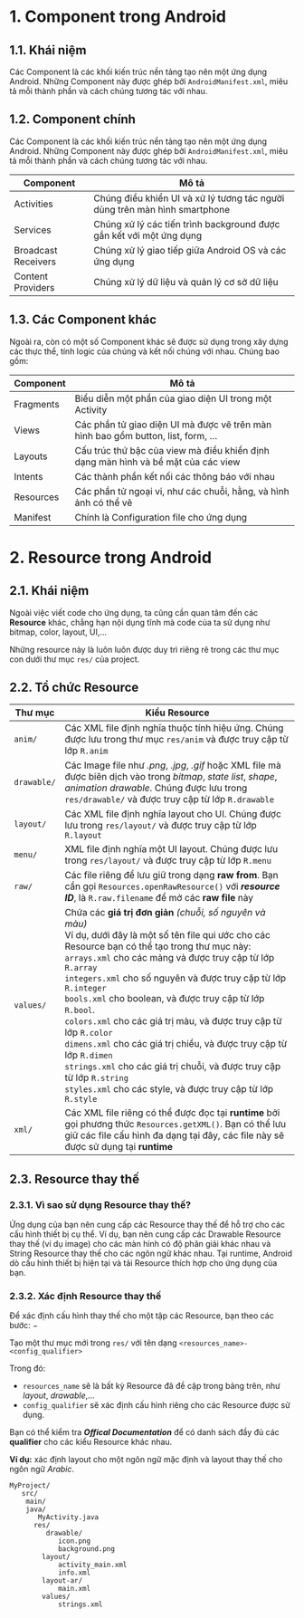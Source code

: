 
# 1. Component trong Android

## 1.1. Khái niệm

Các Component là các khối kiến trúc nền tảng tạo nên một ứng dụng Android. Những Component này được ghép bởi `AndroidManifest.xml`, miêu tả mỗi thành phần và cách chúng tương tác với nhau.

## 1.2. Component chính

Các Component là các khối kiến trúc nền tảng tạo nên một ứng dụng Android. Những Component này được ghép bởi `AndroidManifest.xml`, miêu tả mỗi thành phần và cách chúng tương tác với nhau.

|Component|Mô tả|
|--|--|
|Activities|Chúng điều khiển UI và xử lý tương tác người dùng trên màn hình smartphone|
|Services|Chúng xử lý các tiến trình background được gắn kết với một ứng dụng|
|Broadcast Receivers|Chúng xử lý giao tiếp giữa Android OS và các ứng dụng|
|Content Providers|Chúng xử lý dữ liệu và quản lý cơ sở dữ liệu|

## 1.3. Các Component khác

Ngoài ra, còn có một số Component khác sẽ được sử dụng trong xây dựng các thực thể, tính logic của chúng và kết nối chúng với nhau. Chúng bao gồm:

|Component|Mô tả|
|--|--|
|Fragments|Biểu diễn một phần của giao diện UI trong một Activity|
|Views|Các phần tử giao diện UI mà được vẽ trên màn hình bao gồm button, list, form, …|
|Layouts|Cấu trúc thứ bậc của view mà điều khiển định dạng màn hình và bề mặt của các view|
|Intents|Các thành phần kết nối các thông báo với nhau|
|Resources|Các phần tử ngoại vi, như các chuỗi, hằng, và hình ảnh có thể vẽ|
|Manifest|Chính là Configuration file cho ứng dụng|

# 2. Resource trong Android

## 2.1. Khái niệm

Ngoài việc viết code cho ứng dụng, ta cũng cần quan tâm đến các **Resource** khác, chẳng hạn nội dụng tĩnh mà code của ta sử dụng như bitmap, color, layout, UI,…

Những resource này là luôn luôn được duy trì riêng rẽ trong các thư mục con dưới thư mục `res/` của project.

## 2.2. Tổ chức Resource
|Thư mục|Kiểu Resource|
|--|--|
|`anim/`|Các XML file định nghĩa thuộc tính hiệu ứng. Chúng được lưu trong thư mục `res/anim` và được truy cập từ lớp `R.anim`|
|`drawable/`|Các Image file như *.png*, *.jpg*, *.gif* hoặc XML file mà được biên dịch vào trong *bitmap*, *state list*, *shape*, *animation drawable*. Chúng được lưu trong `res/drawable/` và được truy cập từ lớp `R.drawable`|
|`layout/`|Các XML file định nghĩa layout cho UI. Chúng được lưu trong `res/layout/` và được truy cập từ lớp `R.layout`|
|`menu/`|XML file định nghĩa một UI layout. Chúng được lưu trong `res/layout/` và được truy cập từ lớp `R.menu`|
|`raw/`|Các file riêng để lưu giữ trong dạng **raw from**. Bạn cần gọi `Resources.openRawResource()` với ***resource ID***, là `R.raw.filename` để mở các **raw file** này|
|`values/`|Chứa các **giá trị đơn giản** *(chuỗi, số nguyên và màu)*<br>Ví dụ, dưới đây là một số tên file qui ước cho các Resource bạn có thể tạo trong thư mục này: <br> `arrays.xml` cho các mảng và được truy cập từ lớp `R.array` <br>`integers.xml` cho số nguyên và được truy cập từ lớp `R.integer` <br> `bools.xml` cho boolean, và được truy cập từ lớp `R.bool`. <br> `colors.xml` cho các giá trị màu, và được truy cập từ lớp `R.color` <br> `dimens.xml` cho các giá trị chiều, và được truy cập từ lớp `R.dimen` <br> `strings.xml` cho các giá trị chuỗi, và được truy cập từ lớp `R.string` <br> `styles.xml` cho các style, và được truy cập từ lớp `R.style`|
|`xml/`|Các XML file riêng có thể được đọc tại **runtime** bởi gọi phương thức `Resources.getXML()`. Bạn có thể lưu giữ các file cấu hình đa dạng tại đây, các file này sẽ được sử dụng tại **runtime**|

## 2.3. Resource thay thế

### 2.3.1. Vì sao sử dụng Resource thay thế?

Ứng dụng của bạn nên cung cấp các Resource thay thế để hỗ trợ cho các cấu hình thiết bị cụ thể. Ví dụ, bạn nên cung cấp các Drawable Resource thay thế (ví dụ image) cho các màn hình có độ phân giải khác nhau và String Resource thay thế cho các ngôn ngữ khác nhau. Tại runtime, Android dò cấu hình thiết bị hiện tại và tải Resource thích hợp cho ứng dụng của bạn.

### 2.3.2. Xác định Resource thay thế

Để xác định cấu hình thay thế cho một tập các Resource, bạn theo các bước: −

Tạo một thư mục mới trong `res/` với tên dạng `<resources_name>-<config_qualifier>`

Trong đó:
- `resources_name` sẽ là bất kỳ Resource đã đề cập trong bảng trên, như *layout*, *drawable*,…
- `config_qualifier` sẽ xác định cấu hình riêng cho các Resource được sử dụng. 

Bạn có thể kiểm tra ***Offical Documentation*** để có danh sách đầy đủ các **qualifier** cho các kiểu Resource khác nhau.

**Ví dụ:** xác định layout cho một ngôn ngữ mặc định và layout thay thế cho ngôn ngữ *Arabic*.
```
MyProject/
   src/
	main/
	java/
	   MyActivity.java  
      res/
         drawable/  
            icon.png
            background.png
        layout/  
            activity_main.xml
            info.xml
        layout-ar/
            main.xml
        values/  
            strings.xml 
```